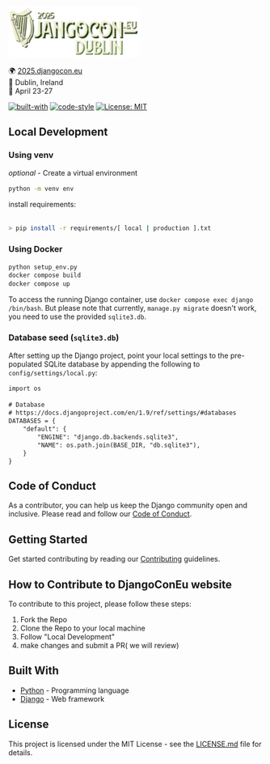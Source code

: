 <img src="djangocon_2025/static/images/logo/2025_logo.png" height=100 />

🌍 [2025.djangocon.eu](https://2025.djangocon.eu/) \
📍 Dublin, Ireland \
📅 April 23-27

[![built-with](https://img.shields.io/badge/built%20with-Cookiecutter%20Django-blue.svg)](https://github.com/pydanny/cookiecutter-django/)
[![code-style](https://img.shields.io/badge/code%20style-black-000000.svg)](https://github.com/ambv/black)
[![License: MIT](https://img.shields.io/badge/License-MIT-blue.svg)]()

## Local Development

### Using venv

_optional_ - Create a virtual environment

```bash
python -m venv env
```

install requirements:

```bash

> pip install -r requirements/[ local | production ].txt
```

### Using Docker

```bash
python setup_env.py
docker compose build
docker compose up
```

To access the running Django container, use `docker compose exec django /bin/bash`.
But please note that currently, `manage.py migrate` doesn't work, you need to use the provided `sqlite3.db`.

### Database seed (`sqlite3.db`)

After setting up the Django project,
point your local settings to the pre-populated SQLite database by appending the following to `config/settings/local.py`:

```
import os

# Database
# https://docs.djangoproject.com/en/1.9/ref/settings/#databases
DATABASES = {
    "default": {
        "ENGINE": "django.db.backends.sqlite3",
        "NAME": os.path.join(BASE_DIR, "db.sqlite3"),
    }
}
```

## Code of Conduct

As a contributor, you can help us keep the Django community open and inclusive.
Please read and follow our [Code of Conduct](CODE_OF_CONDUCT.md).

## Getting Started

Get started contributing by reading our [Contributing](CONTRIBUTING.md) guidelines.

## How to Contribute to DjangoConEu website

To contribute to this project, please follow these steps:

1. Fork the Repo
2. Clone the Repo to your local machine
3. Follow "Local Development"
4. make changes and submit a PR( we will review)

## Built With

- [Python](https://docs.python.org/3/) - Programming language
- [Django](https://docs.djangoproject.com/) - Web framework

## License

This project is licensed under the MIT License - see the [LICENSE.md](LICENSE.md) file for details.
